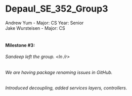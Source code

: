 # Depaul_SE_352_Group3

Andrew Yum - Major: CS Year: Senior<br />
Jake Wursteisen - Major: CS <br />
<br />
#### Milestone #3: <ln />
###### Sandeep left the group. <ln /r>
###### We are having package renaming issues in GitHub.
###### Introduced decoupling, added services layers, controllers. 
